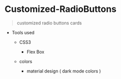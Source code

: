 # Customized-RadioButtons
> customized radio buttons cards 
* Tools used
  * CSS3
    * Flex Box

   * colors
     * material design ( dark mode colors )
